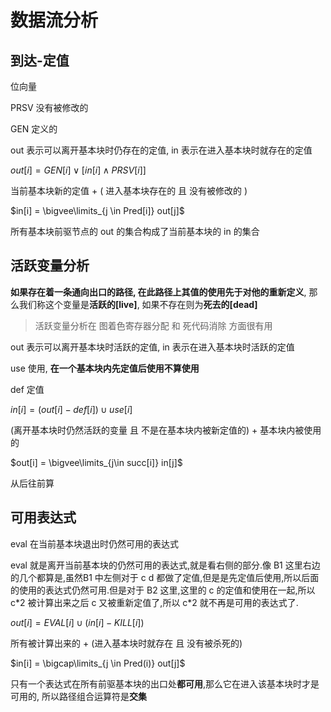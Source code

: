 
# 数据流分析

## 到达-定值

位向量

PRSV 没有被修改的

GEN 定义的

out 表示可以离开基本块时仍存在的定值, in 表示在进入基本块时就存在的定值

$out[i] = GEN[i] \vee [in[i] \wedge PRSV[i]]$

当前基本块新的定值 + ( 进入基本块存在的 且 没有被修改的 )

$in[i] = \bigvee\limits_{j \in Pred[i]} out[j]$

所有基本块前驱节点的 out 的集合构成了当前基本块的 in 的集合

## 活跃变量分析

**如果存在着一条通向出口的路径, 在此路径上其值的使用先于对他的重新定义**, 那么我们称这个变量是**活跃的[live]**, 如果不存在则为**死去的[dead]**

> 活跃变量分析在 图着色寄存器分配 和 死代码消除 方面很有用

out 表示可以离开基本块时活跃的定值, in 表示在进入基本块时活跃的定值

use 使用, **在一个基本块内先定值后使用不算使用**

def 定值

$in[i] = (out[i] - def[i]) \cup use[i]$

(离开基本块时仍然活跃的变量 且 不是在基本块内被新定值的) + 基本块内被使用的

$out[i] = \bigvee\limits_{j\in succ[i]} in[j]$

从后往前算

## 可用表达式

eval 在当前基本块退出时仍然可用的表达式

eval 就是离开当前基本块的仍然可用的表达式,就是看右侧的部分.像 B1 这里右边的几个都算是,虽然B1 中左侧对于 c d 都做了定值,但是是先定值后使用,所以后面的使用的表达式仍然可用.但是对于 B2 这里,这里的 c 的定值和使用在一起,所以 c\*2 被计算出来之后 c 又被重新定值了,所以 c*2 就不再是可用的表达式了.

$out[i] = EVAL[i] \cup (in[i] - KILL[i])$

所有被计算出来的 + (进入基本块时就存在 且 没有被杀死的)

$in[i] = \bigcap\limits_{j \in Pred(i)} out[j]$

只有一个表达式在所有前驱基本块的出口处**都可用**,那么它在进入该基本块时才是可用的, 所以路径组合运算符是**交集**
